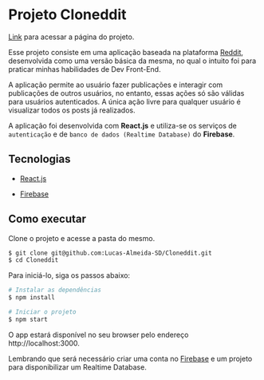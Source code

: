# Projeto Cloneddit

[Link](https://lucas-almeida-sd.github.io/Cloneddit/) para acessar a página do projeto.

Esse projeto consiste em uma aplicação baseada na plataforma [Reddit](https://www.reddit.com/), desenvolvida como uma versão básica da mesma, no qual o intuito foi para praticar minhas habilidades de Dev Front-End.

A aplicação permite ao usuário fazer publicações e interagir com publicações de outros usuários, no entanto, essas ações só são válidas para usuários autenticados. A única ação livre para qualquer usuário é visualizar todos os posts já realizados.

A aplicação foi desenvolvida com __React.js__ e utiliza-se os serviços de `autenticação` e de `banco de dados (Realtime Database)` do __Firebase__.

## Tecnologias

- [React.js](https://pt-br.reactjs.org/)

- [Firebase](https://firebase.google.com/)

## Como executar

Clone o projeto e acesse a pasta do mesmo.

```bash
$ git clone git@github.com:Lucas-Almeida-SD/Cloneddit.git
$ cd Cloneddit
```

Para iniciá-lo, siga os passos abaixo:
```bash
# Instalar as dependências
$ npm install

# Iniciar o projeto
$ npm start
```
O app estará disponível no seu browser pelo endereço http://localhost:3000.

Lembrando que será necessário criar uma conta no [Firebase](https://firebase.google.com/) e um projeto para disponibilizar um Realtime Database.